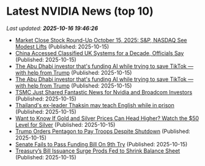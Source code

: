 # Latest NVIDIA News (top 10)
_Last updated: **2025-10-16 19:46:26**_

- [Market Close Stock Round-Up October 15, 2025: S&P, NASDAQ See Modest Lifts](https://www.ibtimes.com/market-close-stock-round-october-15-2025-sp-nasdaq-see-modest-lifts-3787154) (Published: 2025-10-15)
- [China Accessed Classified UK Systems for a Decade, Officials Say](https://biztoc.com/x/4ce8ecd00e1ea660) (Published: 2025-10-15)
- [The Abu Dhabi investor that's funding AI while trying to save TikTok — with help from Trump](https://biztoc.com/x/1271e64ce31d4bc8) (Published: 2025-10-15)
- [The Abu Dhabi investor that's funding AI while trying to save TikTok — with help from Trump](https://biztoc.com/x/1271e64ce31d4bc8) (Published: 2025-10-15)
- [TSMC Just Shared Fantastic News for Nvidia and Broadcom Investors](https://biztoc.com/x/c54e5b02d193c37e) (Published: 2025-10-15)
- [Thailand's ex-leader Thaksin may teach English while in prison](https://biztoc.com/x/df7bf5df6a377491) (Published: 2025-10-15)
- [Want to Know If Gold and Silver Prices Can Head Higher? Watch the $50 Level for Silver](https://biztoc.com/x/b5ca33343a349c9b) (Published: 2025-10-15)
- [Trump Orders Pentagon to Pay Troops Despite Shutdown](https://biztoc.com/x/2edc4df5985ef0d9) (Published: 2025-10-15)
- [Senate Fails to Pass Funding Bill On 9th Try](https://biztoc.com/x/d5f139ce5a2d5f21) (Published: 2025-10-15)
- [Treasury’s Bill Issuance Surge Prods Fed to Shrink Balance Sheet](https://biztoc.com/x/275c3c5bef08aa9c) (Published: 2025-10-15)
